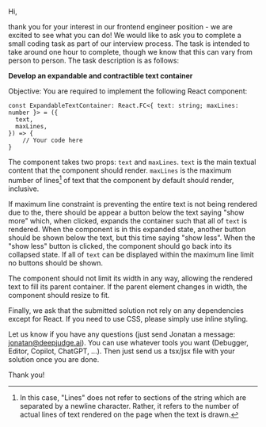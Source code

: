 Hi,

thank you for your interest in our frontend engineer position - we are excited to see what you can do! We would like to ask you to complete a small coding task as part of our interview process. The task is intended to take around one hour to complete, though we know that this can vary from person to person. The task description is as follows:

**Develop an expandable and contractible text container**

Objective:
You are required to implement the following React component:

```TSX
const ExpandableTextContainer: React.FC<{ text: string; maxLines: number }> = ({
  text,
  maxLines,
}) => {
    // Your code here
}
```

The component takes two props: `text` and `maxLines`. `text` is the main textual content that the component should render. `maxLines` is the maximum number of lines[^1] of text that the component by default should render, inclusive.

If maximum line constraint is preventing the entire text is not being rendered due to the, there should be appear a button below the text saying "show more" which, when clicked, expands the container such that all of `text` is rendered. When the component is in this expanded state, another button should be shown below the text, but this time saying "show less". When the "show less" button is clicked, the component should go back into its collapsed state. If all of `text` can be displayed within the maximum line limit no buttons should be shown.

The component should not limit its width in any way, allowing the rendered text to fill its parent container. If the parent element changes in width, the component should resize to fit.

Finally, we ask that the submitted solution not rely on any dependencies except for React. If you need to use CSS, please simply use inline styling.

Let us know if you have any questions (just send Jonatan a message: jonatan@deepjudge.ai). You can use whatever tools you want (Debugger, Editor, Copilot, ChatGPT, …). Then just send us a tsx/jsx file with your solution once you are done.

Thank you!

[^1]: In this case, "Lines" does not refer to sections of the string which are separated by a newline character. Rather, it refers to the number of actual lines of text rendered on the page when the text is drawn.
